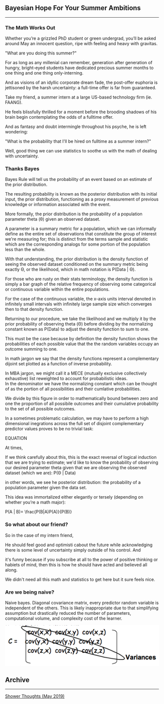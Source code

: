 ## Bayesian Hope For Your Summer Ambitions

---

### The Math Works Out

Whether you’re a grizzled PhD student or green undergrad, you’ll be asked around May an innocent question, ripe with feeling and heavy with gravitas.

"What are you doing this summer?"

For as long as any millenial can remember, generation after generation of hungry, bright-eyed students have dedicated precious summer months to one thing and one thing only-interning. 

And as visions of an idyllic corporate dream fade, the post-offer euphoria is jettisoned by the harsh uncertainty: a full-time offer is far from guaranteed. 

Take my friend, a summer intern at a large US-based technology firm (ie. FAANG).

He feels blissfully thrilled for a moment before the brooding shadows of his brain begin contemplating the odds of a fulltime offer.

And as fantasy and doubt intermingle throughout his psyche, he is left wondering: 

"What is the probability that I'll be hired on fulltime as a summer intern?"

Well, good thing we can use statistics to soothe us with the math of dealing with uncertainty. 

### Thanks Bayes

Bayes Rule will tell us the probability of an event based on an estimate of the prior distribution.

The resulting probability is known as the posterior distribution with its initial input, the prior distribution, functioning as a proxy measurement of previous knowledge or information associated with the event. 

More formally, the prior distribution is the probability of a population parameter theta (θ) given an observed dataset.

A parameter is a summary metric for a population, which we can informally define as the entire set of observations that constitute the group of interest we're measuring for; this is distinct from the terms sample and statistic which are the corresponding analogs for some portion of the population less than the whole.

With that understanding, the prior distribution is the density function of seeing the observed dataset conditioned on the  summary metric being exactly Θ, or the likelihood, which in math notation is  P(Data | Θ).

For those who are rusty on their stats terminology, the density function is simply a bar graph of the relative frequency of observing some categorical or continuous variable within the entire populations. 

For the case of the continuous variable, the x-axis units interval denoted in infinitely small intervals with infinitely large sample size which converges then to that density function. 

Returning to our procedure, we take the likelihood and we multiply it by the prior probability of observing theta (Θ) before dividing by the normalizing constant known as P(Data) to adjust the density function to sum to one. 

This must be the case because by definition the density function shows the probabilities of each possible value that the the random variables occupy an outcome summing to one. 

In math jargon we say that the density functions represent a complementary dijoint set plotted as a function of inverse probability.

In MBA jargon, we might call it a MECE (mutually exclusive collectively exhaustive) list reweighted to account for probabilistic ideas.  
In the denominator we have the normalizing constant which can be thought of as the portion of all possibilities and their cumlative probabilities. 

We divide by this figure in order to mathematically bound between zero and one the proportion of all possibile outcomes and their cumulative probability to the set of all possible outcomes. 

In a sometimes problematic calculation, we may have to perform a high dimensional inegrations across the full set of disjoint complementary predictor values proves to be no trivial task:

EQUATION

At times,  

If we think carefully about this, this is the exact reversal of logical induction that we are trying to estimate; we'd like to know the probability of observing our desired parameter theta given that we are observing the observed dataset (which we are): P(Θ | Data)


in other words, we see he posterior distribution: the probability of a population parameter given the data set.

This idea was immortalized either elegantly or tersely (depending on whether you’re a math major):

P(A | B)= \frac{P(B|A)P(A)}{P(B)}

### So what about our friend?

So in the case of my intern friend, 




He should feel good and optimisti cabout the future while acknowledging there is some level of uncertainty simply outside of his control. And

 it's funny because if you subscribe at all to the power of positive thinking or habiets of mind, then this is how he should have acted and believed all along. 

We didn't need all this math and statistics to get here but it sure feels nice.

### Are we being naive?

Naive bayes. Diagonal covariance matrix, every predictor random variable is independent of the others. This is likely inappropriate due to that simplifying assumption but drastically reduced the number of parameters, computational volume, and complexity cost of the learner.

<img src="images/covariance matrix.png?raw=true"/>



## Archive

---

[Shower Thoughts (May 2019)](/sample_page)
